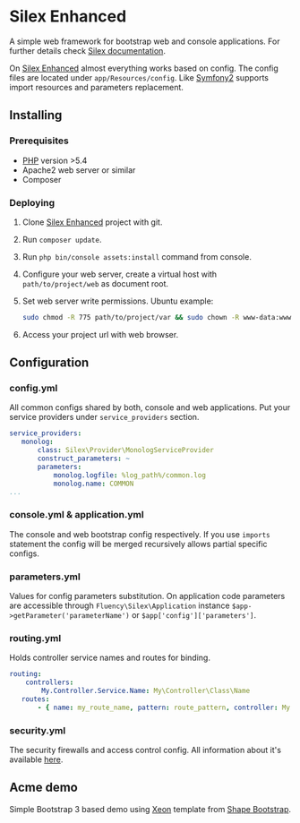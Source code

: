 # Silex Enhanced

A simple web framework for bootstrap web and console applications. For further
details check [Silex documentation](http://silex.sensiolabs.org/documentation).

On [Silex Enhanced](https://github.com/alvk4r/silex-enhanced) almost everything
works based on config. The config files are located under `app/Resources/config`.
Like [Symfony2](http://symfony.com/) supports import resources and parameters
replacement.

## Installing

### Prerequisites

- [PHP](http://php.net) version >5.4
- Apache2 web server or similar
- Composer
### Deploying

1. Clone [Silex Enhanced](https://github.com/alvk4r/silex-enhanced) project with git.
2. Run `composer update`.
3. Run `php bin/console assets:install` command from console.
4. Configure your web server, create a virtual host with `path/to/project/web` as
document root.
5. Set web server write permissions.
    Ubuntu example:
    ```bash
    sudo chmod -R 775 path/to/project/var && sudo chown -R www-data:www-data path/to/project/var
    ```

6. Access your project url with web browser.

## Configuration

### config.yml
All common configs shared by both, console and web applications. Put your service
providers under `service_providers` section.

 ```yaml
 service_providers:
    monolog:
        class: Silex\Provider\MonologServiceProvider
        construct_parameters: ~
        parameters:
            monolog.logfile: %log_path%/common.log
            monolog.name: COMMON
 ...
 ```

### console.yml \& application.yml
The console and web bootstrap config respectively. If you use `imports` statement
the config will be merged recursively allows partial specific configs.

### parameters.yml
Values for config parameters substitution. On application code parameters are 
accessible through `Fluency\Silex\Application` instance 
`$app->getParameter('parameterName')` or `$app['config']['parameters']`.

### routing.yml
Holds controller service names and routes for binding.
 ```yaml
 routing:
     controllers:
         My.Controller.Service.Name: My\Controller\Class\Name
    routes:
        - { name: my_route_name, pattern: route_pattern, controller: My.Controller.Service.Name:MyAction, method: get }
 ```

### security.yml
The security firewalls and access control config. All information about it's available
[here](http://silex.sensiolabs.org/doc/providers/security.html).

## Acme demo
Simple Bootstrap 3 based demo using 
[Xeon](http://shapebootstrap.net/item/xeon-best-onepage-site-template) template from 
[Shape Bootstrap](http://shapebootstrap.net).